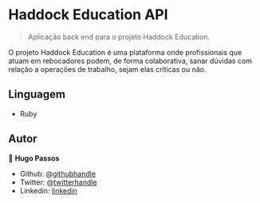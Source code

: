# Haddock Education API

> Aplicação back end para o projeto Haddock Education.

O projeto Haddock Education é uma plataforma onde profissionais que atuam em rebocadores podem, de forma colaborativa, sanar dúvidas com relação a operações de trabalho, sejam elas críticas ou não.


## Linguagem

- Ruby


## Autor

👤 **Hugo Passos**

- Github: [@githubhandle](https://github.com/hugopassos)
- Twitter: [@twitterhandle](https://twitter.com/hugopassos88)
- Linkedin: [linkedin](https://www.linkedin.com/in/hugopassos88/)

